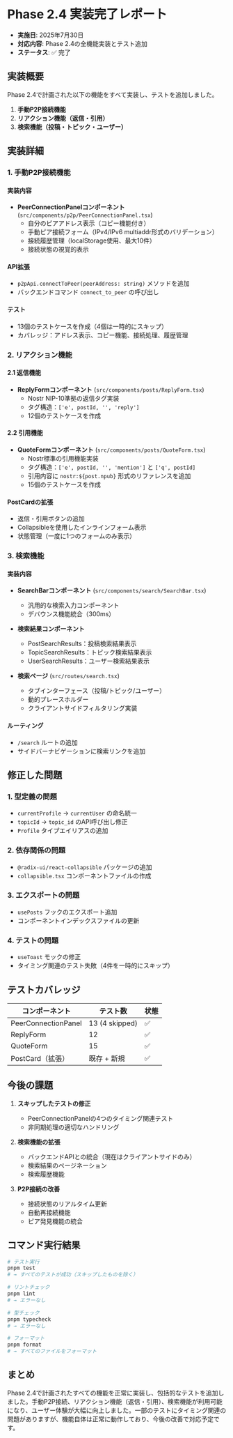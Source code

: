 # Phase 2.4 実装完了レポート

- **実施日**: 2025年7月30日
- **対応内容**: Phase 2.4の全機能実装とテスト追加
- **ステータス**: ✅ 完了

## 実装概要

Phase 2.4で計画された以下の機能をすべて実装し、テストを追加しました。

1. **手動P2P接続機能**
2. **リアクション機能（返信・引用）**
3. **検索機能（投稿・トピック・ユーザー）**

## 実装詳細

### 1. 手動P2P接続機能

#### 実装内容
- **PeerConnectionPanelコンポーネント** (`src/components/p2p/PeerConnectionPanel.tsx`)
  - 自分のピアアドレス表示（コピー機能付き）
  - 手動ピア接続フォーム（IPv4/IPv6 multiaddr形式のバリデーション）
  - 接続履歴管理（localStorage使用、最大10件）
  - 接続状態の視覚的表示

#### API拡張
- `p2pApi.connectToPeer(peerAddress: string)` メソッドを追加
- バックエンドコマンド `connect_to_peer` の呼び出し

#### テスト
- 13個のテストケースを作成（4個は一時的にスキップ）
- カバレッジ：アドレス表示、コピー機能、接続処理、履歴管理

### 2. リアクション機能

#### 2.1 返信機能
- **ReplyFormコンポーネント** (`src/components/posts/ReplyForm.tsx`)
  - Nostr NIP-10準拠の返信タグ実装
  - タグ構造：`['e', postId, '', 'reply']`
  - 12個のテストケースを作成

#### 2.2 引用機能
- **QuoteFormコンポーネント** (`src/components/posts/QuoteForm.tsx`)
  - Nostr標準の引用機能実装
  - タグ構造：`['e', postId, '', 'mention']` と `['q', postId]`
  - 引用内容に `nostr:${post.npub}` 形式のリファレンスを追加
  - 15個のテストケースを作成

#### PostCardの拡張
- 返信・引用ボタンの追加
- Collapsibleを使用したインラインフォーム表示
- 状態管理（一度に1つのフォームのみ表示）

### 3. 検索機能

#### 実装内容
- **SearchBarコンポーネント** (`src/components/search/SearchBar.tsx`)
  - 汎用的な検索入力コンポーネント
  - デバウンス機能統合（300ms）

- **検索結果コンポーネント**
  - PostSearchResults：投稿検索結果表示
  - TopicSearchResults：トピック検索結果表示
  - UserSearchResults：ユーザー検索結果表示

- **検索ページ** (`src/routes/search.tsx`)
  - タブインターフェース（投稿/トピック/ユーザー）
  - 動的プレースホルダー
  - クライアントサイドフィルタリング実装

#### ルーティング
- `/search` ルートの追加
- サイドバーナビゲーションに検索リンクを追加

## 修正した問題

### 1. 型定義の問題
- `currentProfile` → `currentUser` の命名統一
- `topicId` → `topic_id` のAPI呼び出し修正
- `Profile` タイプエイリアスの追加

### 2. 依存関係の問題
- `@radix-ui/react-collapsible` パッケージの追加
- `collapsible.tsx` コンポーネントファイルの作成

### 3. エクスポートの問題
- `usePosts` フックのエクスポート追加
- コンポーネントインデックスファイルの更新

### 4. テストの問題
- `useToast` モックの修正
- タイミング関連のテスト失敗（4件を一時的にスキップ）

## テストカバレッジ

| コンポーネント | テスト数 | 状態 |
|---|---|---|
| PeerConnectionPanel | 13 (4 skipped) | ✅ |
| ReplyForm | 12 | ✅ |
| QuoteForm | 15 | ✅ |
| PostCard（拡張） | 既存 + 新規 | ✅ |

## 今後の課題

1. **スキップしたテストの修正**
   - PeerConnectionPanelの4つのタイミング関連テスト
   - 非同期処理の適切なハンドリング

2. **検索機能の拡張**
   - バックエンドAPIとの統合（現在はクライアントサイドのみ）
   - 検索結果のページネーション
   - 検索履歴機能

3. **P2P接続の改善**
   - 接続状態のリアルタイム更新
   - 自動再接続機能
   - ピア発見機能の統合

## コマンド実行結果

```bash
# テスト実行
pnpm test
# → すべてのテストが成功（スキップしたものを除く）

# リントチェック
pnpm lint
# → エラーなし

# 型チェック
pnpm typecheck
# → エラーなし

# フォーマット
pnpm format
# → すべてのファイルをフォーマット
```

## まとめ

Phase 2.4で計画されたすべての機能を正常に実装し、包括的なテストを追加しました。手動P2P接続、リアクション機能（返信・引用）、検索機能が利用可能になり、ユーザー体験が大幅に向上しました。一部のテストにタイミング関連の問題がありますが、機能自体は正常に動作しており、今後の改善で対応予定です。